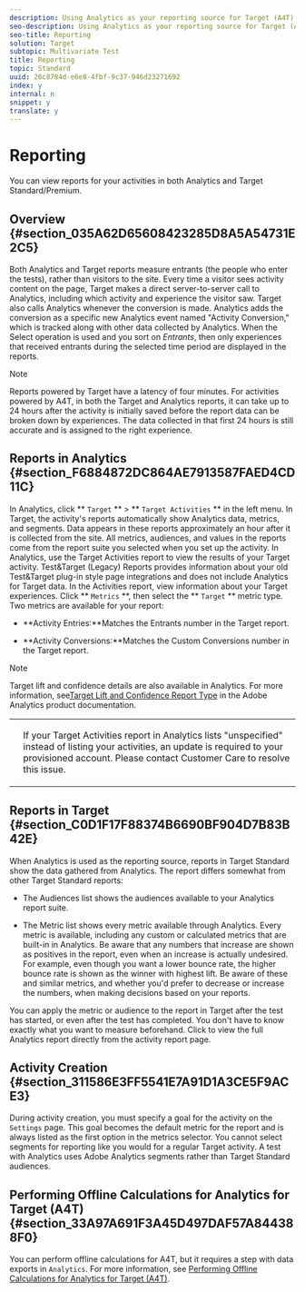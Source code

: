 ```yaml
---
description: Using Analytics as your reporting source for Target (A4T) gives you access to Analytics reports for your Target activities.
seo-description: Using Analytics as your reporting source for Target (A4T) gives you access to Analytics reports for your Target activities.
seo-title: Reporting
solution: Target
subtopic: Multivariate Test
title: Reporting
topic: Standard
uuid: 26c8784d-e6e8-4fbf-9c37-946d23271692
index: y
internal: n
snippet: y
translate: y
---
```


# Reporting

You can view reports for your activities in both Analytics and Target Standard/Premium.

## Overview {#section_035A62D65608423285D8A5A54731E2C5}

Both Analytics and Target reports measure entrants (the people who enter the tests), rather than visitors to the site.
Every time a visitor sees activity content on the page, Target makes a direct server-to-server call to Analytics, including which activity and experience the visitor saw. Target also calls Analytics whenever the conversion is made. Analytics adds the conversion as a specific new Analytics event named "Activity Conversion," which is tracked along with other data collected by Analytics.
When the Select operation is used and you sort on *Entrants*, then only experiences that received entrants during the selected time period are displayed in the reports. 

>[!NOTE]
>
>Reports powered by Target have a latency of four minutes. For activities powered by A4T, in both the Target and Analytics reports, it can take up to 24 hours after the activity is initially saved before the report data can be broken down by experiences. The data collected in that first 24 hours is still accurate and is assigned to the right experience.



## Reports in Analytics {#section_F6884872DC864AE7913587FAED4CD11C}

In Analytics, click ** `Target` ** > ** `Target Activities` ** in the left menu. In Target, the activity's reports automatically show Analytics data, metrics, and segments. Data appears in these reports approximately an hour after it is collected from the site. All metrics, audiences, and values in the reports come from the report suite you selected when you set up the activity. 
In Analytics, use the Target Activities report to view the results of your Target activity. Test&amp;Target (Legacy) Reports provides information about your old Test&amp;Target plug-in style page integrations and does not include Analytics for Target data. In the Activities report, view information about your Target experiences. Click ** `Metrics` **, then select the ** `Target` ** metric type. Two metrics are available for your report: 

* **Activity Entries:**Matches the Entrants number in the Target report. 

* **Activity Conversions:**Matches the Custom Conversions number in the Target report. 



>[!NOTE]
>
>Target lift and confidence details are also available in Analytics. For more information, see[Target Lift and Confidence Report Type](https://marketing.adobe.com/resources/help/en_US/reference/report_target_lift_confidence.html) in the Adobe Analytics product documentation. 




<table id="table_AB508EF6FCC644BEB3E4A874E70565C0"> 
 <tbody> 
  <tr> 
   <td colname="col1"><img href="graphics/warning.jpg" id="image_38751CD382D741D09736B02A609DD863" /> </td> 
   <td colname="col2"> <p>If your Target Activities report in Analytics lists "unspecified" instead of listing your activities, an update is required to your provisioned account. Please contact Customer Care to resolve this issue.</p> </td> 
  </tr> 
 </tbody> 
</table>


## Reports in Target {#section_C0D1F17F88374B6690BF904D7B83B42E}

When Analytics is used as the reporting source, reports in Target Standard show the data gathered from Analytics. The report differs somewhat from other Target Standard reports:

* The Audiences list shows the audiences available to your Analytics report suite.

* The Metric list shows every metric available through Analytics.
  Every metric is available, including any custom or calculated metrics that are built-in in Analytics.
  Be aware that any numbers that increase are shown as positives in the report, even when an increase is actually undesired. For example, even though you want a lower bounce rate, the higher bounce rate is shown as the winner with highest lift. Be aware of these and similar metrics, and whether you'd prefer to decrease or increase the numbers, when making decisions based on your reports.


You can apply the metric or audience to the report in Target after the test has started, or even after the test has completed. You don't have to know exactly what you want to measure beforehand.
Click to view the full Analytics report directly from the activity report page.

## Activity Creation {#section_311586E3FF5541E7A91D1A3CE5F9ACE3}

During activity creation, you must specify a goal for the activity on the `Settings` page. This goal becomes the default metric for the report and is always listed as the first option in the metrics selector. You cannot select segments for reporting like you would for a regular Target activity. A test with Analytics uses Adobe Analytics segments rather than Target Standard audiences. 

## Performing Offline Calculations for Analytics for Target (A4T) {#section_33A97A691F3A45D497DAF57A844388F0}

You can perform offline calculations for A4T, but it requires a step with data exports in `Analytics`. 
For more information, see [Performing Offline Calculations for Analytics for Target (A4T)](c_confidence_level_and_confidence_interval.md#section_B34BD016C8274C97AC9564F426B9607E). 
